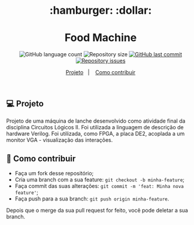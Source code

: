 <h1 align="center">
    :hamburger: :dollar:
</h1>

<h1 align="center">
  Food Machine
</h1>
<p align="center">
  <img alt="GitHub language count" src="https://img.shields.io/github/languages/count/franklinthony/food-machine">

  <img alt="Repository size" src="https://img.shields.io/github/repo-size/franklinthony/food-machine">
  
  <a href="https://github.com/franklinthony/food-machine/commits/master">
    <img alt="GitHub last commit" src="https://img.shields.io/github/last-commit/franklinthony/food-machine">
  </a>

  <a href="https://github.com/franklinthony/food-machine/issues">
    <img alt="Repository issues" src="https://img.shields.io/github/issues/franklinthony/food-machine">
  </a>
</p>

<p align="center">
  <a href="#-projeto">Projeto</a>&nbsp;&nbsp;&nbsp;|&nbsp;&nbsp;&nbsp;
  <a href="#-como-contribuir">Como contribuir</a>
</p>

<br>

## 💻 Projeto

Projeto de uma máquina de lanche desenvolvido como atividade final da disciplina Circuitos Lógicos II. Foi utilizada a linguagem de descrição de hardware Verilog. Foi utilizada, como FPGA, a placa DE2, acoplada a um monitor VGA - visualização das interações.

## 🤔 Como contribuir

- Faça um fork desse repositório;
- Cria uma branch com a sua feature: `git checkout -b minha-feature`;
- Faça commit das suas alterações: `git commit -m 'feat: Minha nova feature'`;
- Faça push para a sua branch: `git push origin minha-feature`.

Depois que o merge da sua pull request for feito, você pode deletar a sua branch.